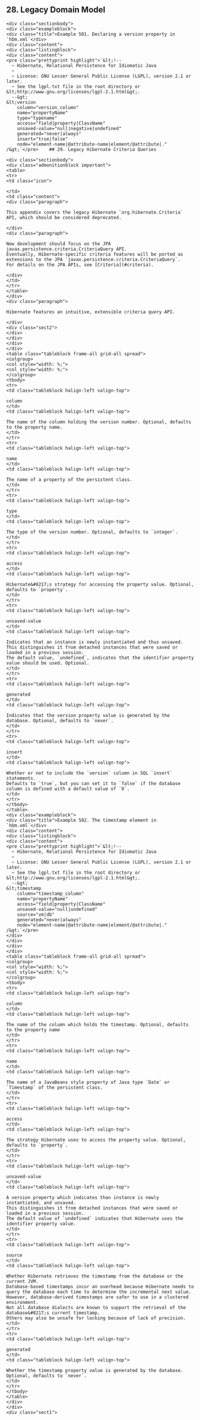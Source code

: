  ## 28. Legacy Domain Model

    <div class="sectionbody">
    <div class="exampleblock">
    <div class="title">Example 501. Declaring a version property in `hbm.xml`</div>
    <div class="content">
    <div class="listingblock">
    <div class="content">
    <pre class="prettyprint highlight">`&lt;!--
      ~ Hibernate, Relational Persistence for Idiomatic Java
      ~
      ~ License: GNU Lesser General Public License (LGPL), version 2.1 or later.
      ~ See the lgpl.txt file in the root directory or &lt;http://www.gnu.org/licenses/lgpl-2.1.html&gt;.
      --&gt;
    &lt;version
        column="version_column"
        name="propertyName"
        type="typename"
        access="field|property|ClassName"
        unsaved-value="null|negative|undefined"
        generated="never|always"
        insert="true|false"
        node="element-name|@attribute-name|element/@attribute|."
    /&gt;`</pre>    ## 29. Legacy Hibernate Criteria Queries

    <div class="sectionbody">
    <div class="admonitionblock important">
    <table>
    <tr>
    <td class="icon">

    </td>
    <td class="content">
    <div class="paragraph">

    This appendix covers the legacy Hibernate `org.hibernate.Criteria` API, which should be considered deprecated.

    </div>
    <div class="paragraph">

    New development should focus on the JPA javax.persistence.criteria.CriteriaQuery API.
    Eventually, Hibernate-specific criteria features will be ported as extensions to the JPA `javax.persistence.criteria.CriteriaQuery`.
    For details on the JPA APIs, see [Criteria](#criteria).

    </div>
    </td>
    </tr>
    </table>
    </div>
    <div class="paragraph">

    Hibernate features an intuitive, extensible criteria query API.

    </div>
    <div class="sect2">
    </div>
    </div>
    </div>
    </div>
    <table class="tableblock frame-all grid-all spread">
    <colgroup>
    <col style="width: %;">
    <col style="width: %;">
    </colgroup>
    <tbody>
    <tr>
    <td class="tableblock halign-left valign-top">

    column
    </td>
    <td class="tableblock halign-left valign-top">

    The name of the column holding the version number. Optional, defaults to the property name.
    </td>
    </tr>
    <tr>
    <td class="tableblock halign-left valign-top">

    name
    </td>
    <td class="tableblock halign-left valign-top">

    The name of a property of the persistent class.
    </td>
    </tr>
    <tr>
    <td class="tableblock halign-left valign-top">

    type
    </td>
    <td class="tableblock halign-left valign-top">

    The type of the version number. Optional, defaults to `integer`.
    </td>
    </tr>
    <tr>
    <td class="tableblock halign-left valign-top">

    access
    </td>
    <td class="tableblock halign-left valign-top">

    Hibernate&#8217;s strategy for accessing the property value. Optional, defaults to `property`.
    </td>
    </tr>
    <tr>
    <td class="tableblock halign-left valign-top">

    unsaved-value
    </td>
    <td class="tableblock halign-left valign-top">

    Indicates that an instance is newly instantiated and thus unsaved.
    This distinguishes it from detached instances that were saved or loaded in a previous session.
    The default value, `undefined`, indicates that the identifier property value should be used. Optional.
    </td>
    </tr>
    <tr>
    <td class="tableblock halign-left valign-top">

    generated
    </td>
    <td class="tableblock halign-left valign-top">

    Indicates that the version property value is generated by the database. Optional, defaults to `never`.
    </td>
    </tr>
    <tr>
    <td class="tableblock halign-left valign-top">

    insert
    </td>
    <td class="tableblock halign-left valign-top">

    Whether or not to include the `version` column in SQL `insert` statements.
    Defaults to `true`, but you can set it to `false` if the database column is defined with a default value of `0`.
    </td>
    </tr>
    </tbody>
    </table>
    <div class="exampleblock">
    <div class="title">Example 502. The timestamp element in `hbm.xml`</div>
    <div class="content">
    <div class="listingblock">
    <div class="content">
    <pre class="prettyprint highlight">`&lt;!--
      ~ Hibernate, Relational Persistence for Idiomatic Java
      ~
      ~ License: GNU Lesser General Public License (LGPL), version 2.1 or later.
      ~ See the lgpl.txt file in the root directory or &lt;http://www.gnu.org/licenses/lgpl-2.1.html&gt;.
      --&gt;
    &lt;timestamp
        column="timestamp_column"
        name="propertyName"
        access="field|property|ClassName"
        unsaved-value="null|undefined"
        source="vm|db"
        generated="never|always"
        node="element-name|@attribute-name|element/@attribute|."
    /&gt;`</pre>
    </div>
    </div>
    </div>
    </div>
    <table class="tableblock frame-all grid-all spread">
    <colgroup>
    <col style="width: %;">
    <col style="width: %;">
    </colgroup>
    <tbody>
    <tr>
    <td class="tableblock halign-left valign-top">

    column
    </td>
    <td class="tableblock halign-left valign-top">

    The name of the column which holds the timestamp. Optional, defaults to the property name
    </td>
    </tr>
    <tr>
    <td class="tableblock halign-left valign-top">

    name
    </td>
    <td class="tableblock halign-left valign-top">

    The name of a JavaBeans style property of Java type `Date` or `Timestamp` of the persistent class.
    </td>
    </tr>
    <tr>
    <td class="tableblock halign-left valign-top">

    access
    </td>
    <td class="tableblock halign-left valign-top">

    The strategy Hibernate uses to access the property value. Optional, defaults to `property`.
    </td>
    </tr>
    <tr>
    <td class="tableblock halign-left valign-top">

    unsaved-value
    </td>
    <td class="tableblock halign-left valign-top">

    A version property which indicates than instance is newly instantiated, and unsaved.
    This distinguishes it from detached instances that were saved or loaded in a previous session.
    The default value of `undefined` indicates that Hibernate uses the identifier property value.
    </td>
    </tr>
    <tr>
    <td class="tableblock halign-left valign-top">

    source
    </td>
    <td class="tableblock halign-left valign-top">

    Whether Hibernate retrieves the timestamp from the database or the current JVM.
    Database-based timestamps incur an overhead because Hibernate needs to query the database each time to determine the incremental next value.
    However, database-derived timestamps are safer to use in a clustered environment.
    Not all database dialects are known to support the retrieval of the database&#8217;s current timestamp.
    Others may also be unsafe for locking because of lack of precision.
    </td>
    </tr>
    <tr>
    <td class="tableblock halign-left valign-top">

    generated
    </td>
    <td class="tableblock halign-left valign-top">

    Whether the timestamp property value is generated by the database. Optional, defaults to `never`.
    </td>
    </tr>
    </tbody>
    </table>
    </div>
    </div>
    <div class="sect1">
